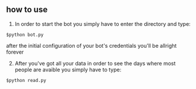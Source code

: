 ## how to use
1. In order to start the bot you simply have to enter the directory and type:

`$python bot.py`

after the initial configuration of your bot's credentials you'll be allright forever

2. After you've got all your data in order to see the days where most people are avaible you simply have to type:

`$python read.py`
